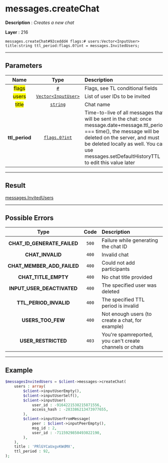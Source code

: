 # messages.createChat

**Description** : *Creates a new chat*

**Layer** : 216

```tl
messages.createChat#92ceddd4 flags:# users:Vector<InputUser> title:string ttl_period:flags.0?int = messages.InvitedUsers;
```

---

## Parameters

| Name | Type | Description |
| :---: | :---: | :--- |
| <mark>flags</mark> | [`#`](type/#) | Flags, see TL conditional fields |
| <mark>users</mark> | [`Vector<InputUser>`](type/InputUser) | List of user IDs to be invited |
| <mark>title</mark> | [`string`](type/string) | Chat name |
| **ttl_period** | [`flags.0?int`](type/int) | Time-to-live of all messages that will be sent in the chat: once message.date+message.ttl_period === time(), the message will be deleted on the server, and must be deleted locally as well. You can use messages.setDefaultHistoryTTL to edit this value later |

---

## Result

[messages.InvitedUsers](type/messages.InvitedUsers)

---

## Possible Errors

| Type | Code | Description |
| :---: | :---: | :--- |
| **CHAT_ID_GENERATE_FAILED** | `500` | Failure while generating the chat ID |
| **CHAT_INVALID** | `400` | Invalid chat |
| **CHAT_MEMBER_ADD_FAILED** | `400` | Could not add participants |
| **CHAT_TITLE_EMPTY** | `400` | No chat title provided |
| **INPUT_USER_DEACTIVATED** | `400` | The specified user was deleted |
| **TTL_PERIOD_INVALID** | `400` | The specified TTL period is invalid |
| **USERS_TOO_FEW** | `400` | Not enough users (to create a chat, for example) |
| **USER_RESTRICTED** | `403` | You're spamreported, you can't create channels or chats |

---

## Example

```php
$messagesInvitedUsers = $client->messages->createChat(
	users : array(
		$client->inputUserEmpty(),
		$client->inputUserSelf(),
		$client->inputUser(
			user_id : -9164221538215871556,
			access_hash : -283386213473977655,
		),
		$client->inputUserFromMessage(
			peer : $client->inputPeerEmpty(),
			msg_id : 2,
			user_id : -7115929850493022190,
		),
	),
	title : 'PRlGYCaUxgvKWdMX',
	ttl_period : 92,
);
```